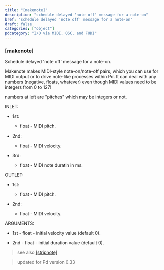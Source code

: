 ```yaml
---
title: "[makenote]"
description: "schedule delayed 'note off' message for a note-on"
bref: "schedule delayed 'note off' message for a note-on"
draft: false
categories: ["object"]
pdcategory: "I/O via MIDI, OSC, and FUDI"
---
```


### [makenote]

Schedule delayed 'note off' message for a note-on.

Makenote makes MIDI-style note-on/note-off pairs,  which you can use for MIDI output or to drive note-like processes within Pd. It can deal with any numbers (negative,  floats,  whatever) even though MIDI values need to be integers from 0 to 127!

numbers at left are "pitches" which may be integers or not.


INLET:

- 1st:

  - float - MIDI pitch.

- 2nd:

  - float - MIDI velocity.

- 3rd:

  - float - MIDI note duratin in ms.

OUTLET: 

- 1st:

  - float - MIDI pitch.

- 2nd:

  - float - MIDI velocity.

ARGUMENTS:

- 1st - float - initial velocity value (default 0).

- 2nd - float - initial duration value (default 0).



 
> see also [[stripnote]](../stripnote)

> updated for Pd version 0.33